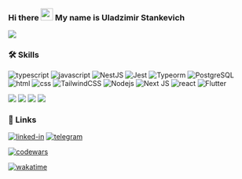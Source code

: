 ### Hi there <img src="https://media.giphy.com/media/hvRJCLFzcasrR4ia7z/giphy.gif" width="25px"> My name is Uladzimir Stankevich
![](https://komarev.com/ghpvc/?username=RimidalU)

### 🛠️ Skills

![typescript](https://img.shields.io/badge/TypeScript-3178C6?style=for-the-badge&logo=typescript&logoColor=white)
![javascript](https://img.shields.io/badge/JavaScript-323330?style=for-the-badge&logo=javascript&logoColor=F7DF1E)
![NestJS](https://img.shields.io/badge/NestJS-E0234E.svg?style=for-the-badge&logo=NestJS&logoColor=white)
![Jest](https://img.shields.io/badge/-Jest-C21325?style=for-the-badge&logo=jest&logoColor=white)
![Typeorm](https://img.shields.io/badge/-typeorm-E83524?style=for-the-badge&&logoColor=white)
![PostgreSQL](https://img.shields.io/badge/PostgreSQL-4169E1.svg?style=for-the-badge&logo=PostgreSQL&logoColor=white)
![html](https://img.shields.io/badge/HTML5-E34F26?style=for-the-badge&logo=html5&logoColor=white)
![css](https://img.shields.io/badge/CSS3-1572B6?style=for-the-badge&logo=css3&logoColor=white)
![TailwindCSS](https://img.shields.io/badge/Tailwind%20CSS-06B6D4.svg?style=for-the-badge&logo=Tailwind-CSS&logoColor=white)
![Nodejs](https://img.shields.io/badge/Node.js-43853d?style=for-the-badge&logo=node.js&logoColor=white)
![Next JS](https://img.shields.io/badge/Next-black?style=for-the-badge&logo=next.js&logoColor=white)
![react](https://img.shields.io/badge/React-20232A?style=for-the-badge&logo=react&logoColor=61DAFB)
![Flutter](https://img.shields.io/badge/Flutter-02569B.svg?style=for-the-badge&logo=Flutter&logoColor=white)

![](http://github-profile-summary-cards.vercel.app/api/cards/profile-details?username=RimidalU&theme=default)
![](http://github-profile-summary-cards.vercel.app/api/cards/productive-time?username=RimidalU&theme=default&utcOffset=3)
![](http://github-profile-summary-cards.vercel.app/api/cards/stats?username=RimidalU&theme=default)
![](http://github-profile-summary-cards.vercel.app/api/cards/most-commit-language?username=RimidalU&theme=default)


### 🔗 Links

[![linked-in](https://img.shields.io/badge/Linked_In-0077B5?style=for-the-badge&logo=LinkedIn&logoColor=white)](https://www.linkedin.com/in/uladzimir-stankevich/)
[![telegram](https://img.shields.io/badge/Telegram-3178C6?style=for-the-badge&logo=Telegram&logoColor=white)](https://t.me/RimidalU)  

[![codewars](https://www.codewars.com/users/RimidalU/badges/micro)](https://www.codewars.com/users/RimidalU)

[![wakatime](https://wakatime.com/badge/user/7b192b2b-1a7e-4a45-b617-cae8f431c267.svg)](https://wakatime.com/@7b192b2b-1a7e-4a45-b617-cae8f431c267)


<!--

<a href="https://vk.com/your_profile">
  <img align="left" alt="VKontakte" width="22px" src="https://cdn.jsdelivr.net/npm/simple-icons@v3/icons/vk.svg" />
</a>
<a href="https://twitter.com/your_profile">
  <img align="left" alt="Twitter" width="22px" src="https://cdn.jsdelivr.net/npm/simple-icons@v3/icons/twitter.svg" />
</a>
<a href="https://www.linkedin.com/in/your_profile">
  <img align="left" alt="LinkdeIn" width="22px" src="https://cdn.jsdelivr.net/npm/simple-icons@v3/icons/linkedin.svg" />
</a>
<a href="https://t.me/your_profile">
  <img align="left" alt="Abhishek's Telegram" width="22px" src="https://cdn.jsdelivr.net/npm/simple-icons@v3/icons/telegram.svg" />
</a>
<a href="https://www.instagram.com/your_profile">
  <img align="left" alt="Instagram" width="22px" src="https://cdn.jsdelivr.net/npm/simple-icons@v3/icons/instagram.svg" />
</a>

<br />





**RimidalU/RimidalU** is a ✨ _special_ ✨ repository because its `README.md` (this file) appears on your GitHub profile.

Here are some ideas to get you started:

- 🔭 I’m currently working on ...
- 🌱 I’m currently learning ...
- 👯 I’m looking to collaborate on ...
- 🤔 I’m looking for help with ...
- 💬 Ask me about ...
- 📫 How to reach me: ...
- 😄 Pronouns: ...
- ⚡ Fun fact: ...


-->
